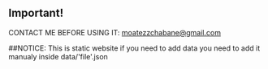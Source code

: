 ## Important!

CONTACT ME BEFORE USING IT: moatezzchabane@gmail.com

##NOTICE: 
This is static website if you need to add data you need to add it manualy inside data/'file'.json
